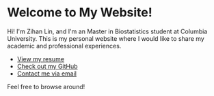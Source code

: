 # Welcome to My Website!

Hi! I'm Zihan Lin, and I'm an Master in Biostatistics student at Columbia University. This is my personal website where I would like to share my academic and professional experiences.

- [View my resume](resume.md)
- [Check out my GitHub]([https://github.com/zzihanlin])
- [Contact me via email](zl3543@cumc.columbia.edu)

Feel free to browse around!

